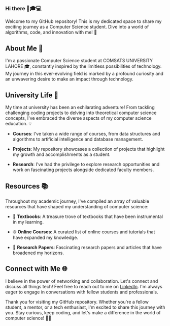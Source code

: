 ### Hi there 👋🎓💻

Welcome to my GitHub repository! This is my dedicated space to share my exciting journey as a Computer Science student. Dive into a world of algorithms, code, and innovation with me! 🚀

## About Me 👋

I'm a passionate Computer Science student at COMSATS UNIVERSITY LAHORE 🎓, constantly inspired by the limitless possibilities of technology. My journey in this ever-evolving field is marked by a   profound curiosity and an unwavering desire to make an impact through technology.

## University Life 🏫

My time at university has been an exhilarating adventure! From tackling challenging coding projects to delving into theoretical computer science concepts, I've embraced the diverse aspects of my computer science education. 💡

- **Courses**: I've taken a wide range of courses, from data structures and algorithms to artificial intelligence and database management.

- **Projects**: My repository showcases a collection of projects that highlight my growth and accomplishments as a student.

- **Research**: I've had the privilege to explore research opportunities and work on fascinating projects alongside dedicated faculty members.

## Resources 📚

Throughout my academic journey, I've compiled an array of valuable resources that have shaped my understanding of computer science:

- 📖 **Textbooks**: A treasure trove of textbooks that have been instrumental in my learning.

- 🌐 **Online Courses**: A curated list of online courses and tutorials that have expanded my knowledge.

- 📰 **Research Papers**: Fascinating research papers and articles that have broadened my horizons.

## Connect with Me 🌐

I believe in the power of networking and collaboration. Let's connect and discuss all things tech! Feel free to reach out to me on [LinkedIn](https://www.linkedin.com/in/ayesha-rao-b765bb21a/). I'm always eager to engage in conversations with fellow students and professionals.

Thank you for visiting my GitHub repository. Whether you're a fellow student, a mentor, or a tech enthusiast, I'm excited to share this journey with you. Stay curious, keep coding, and let's make a difference in the world of computer science! 🌟💡


<!--
**Ayesha-Rao/Ayesha-Rao** is a ✨ _special_ ✨ repository because its `README.md` (this file) appears on your GitHub profile.

Here are some ideas to get you started:

- 🔭 I’m currently working on ...
- 🌱 I’m currently learning ...
- 👯 I’m looking to collaborate on ...
- 🤔 I’m looking for help with ...
- 💬 Ask me about ...
- 📫 How to reach me: ...
- 😄 Pronouns: ...
- ⚡ Fun fact: ...
-->

